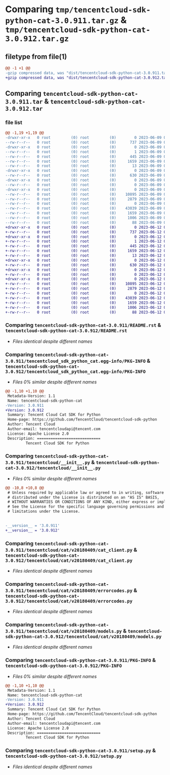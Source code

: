 # Comparing `tmp/tencentcloud-sdk-python-cat-3.0.911.tar.gz` & `tmp/tencentcloud-sdk-python-cat-3.0.912.tar.gz`

## filetype from file(1)

```diff
@@ -1 +1 @@
-gzip compressed data, was "dist/tencentcloud-sdk-python-cat-3.0.911.tar", last modified: Fri Jun  9 02:13:51 2023, max compression
+gzip compressed data, was "dist/tencentcloud-sdk-python-cat-3.0.912.tar", last modified: Mon Jun 12 02:58:21 2023, max compression
```

## Comparing `tencentcloud-sdk-python-cat-3.0.911.tar` & `tencentcloud-sdk-python-cat-3.0.912.tar`

### file list

```diff
@@ -1,19 +1,19 @@
-drwxr-xr-x   0 root         (0) root         (0)        0 2023-06-09 02:13:51.000000 tencentcloud-sdk-python-cat-3.0.911/
--rw-r--r--   0 root         (0) root         (0)      737 2023-06-09 02:13:51.000000 tencentcloud-sdk-python-cat-3.0.911/README.rst
-drwxr-xr-x   0 root         (0) root         (0)        0 2023-06-09 02:13:51.000000 tencentcloud-sdk-python-cat-3.0.911/tencentcloud_sdk_python_cat.egg-info/
--rw-r--r--   0 root         (0) root         (0)        1 2023-06-09 02:13:51.000000 tencentcloud-sdk-python-cat-3.0.911/tencentcloud_sdk_python_cat.egg-info/dependency_links.txt
--rw-r--r--   0 root         (0) root         (0)      445 2023-06-09 02:13:51.000000 tencentcloud-sdk-python-cat-3.0.911/tencentcloud_sdk_python_cat.egg-info/SOURCES.txt
--rw-r--r--   0 root         (0) root         (0)     1659 2023-06-09 02:13:51.000000 tencentcloud-sdk-python-cat-3.0.911/tencentcloud_sdk_python_cat.egg-info/PKG-INFO
--rw-r--r--   0 root         (0) root         (0)       13 2023-06-09 02:13:51.000000 tencentcloud-sdk-python-cat-3.0.911/tencentcloud_sdk_python_cat.egg-info/top_level.txt
-drwxr-xr-x   0 root         (0) root         (0)        0 2023-06-09 02:13:51.000000 tencentcloud-sdk-python-cat-3.0.911/tencentcloud/
--rw-r--r--   0 root         (0) root         (0)      630 2023-06-09 02:13:51.000000 tencentcloud-sdk-python-cat-3.0.911/tencentcloud/__init__.py
-drwxr-xr-x   0 root         (0) root         (0)        0 2023-06-09 02:13:51.000000 tencentcloud-sdk-python-cat-3.0.911/tencentcloud/cat/
--rw-r--r--   0 root         (0) root         (0)        0 2023-06-09 02:13:51.000000 tencentcloud-sdk-python-cat-3.0.911/tencentcloud/cat/__init__.py
-drwxr-xr-x   0 root         (0) root         (0)        0 2023-06-09 02:13:51.000000 tencentcloud-sdk-python-cat-3.0.911/tencentcloud/cat/v20180409/
--rw-r--r--   0 root         (0) root         (0)    10895 2023-06-09 02:13:51.000000 tencentcloud-sdk-python-cat-3.0.911/tencentcloud/cat/v20180409/cat_client.py
--rw-r--r--   0 root         (0) root         (0)     2879 2023-06-09 02:13:51.000000 tencentcloud-sdk-python-cat-3.0.911/tencentcloud/cat/v20180409/errorcodes.py
--rw-r--r--   0 root         (0) root         (0)        0 2023-06-09 02:13:51.000000 tencentcloud-sdk-python-cat-3.0.911/tencentcloud/cat/v20180409/__init__.py
--rw-r--r--   0 root         (0) root         (0)    43039 2023-06-09 02:13:51.000000 tencentcloud-sdk-python-cat-3.0.911/tencentcloud/cat/v20180409/models.py
--rw-r--r--   0 root         (0) root         (0)     1659 2023-06-09 02:13:51.000000 tencentcloud-sdk-python-cat-3.0.911/PKG-INFO
--rw-r--r--   0 root         (0) root         (0)     1006 2023-06-09 02:13:51.000000 tencentcloud-sdk-python-cat-3.0.911/setup.py
--rw-r--r--   0 root         (0) root         (0)       88 2023-06-09 02:13:51.000000 tencentcloud-sdk-python-cat-3.0.911/setup.cfg
+drwxr-xr-x   0 root         (0) root         (0)        0 2023-06-12 02:58:21.000000 tencentcloud-sdk-python-cat-3.0.912/
+-rw-r--r--   0 root         (0) root         (0)      737 2023-06-12 02:58:21.000000 tencentcloud-sdk-python-cat-3.0.912/README.rst
+drwxr-xr-x   0 root         (0) root         (0)        0 2023-06-12 02:58:21.000000 tencentcloud-sdk-python-cat-3.0.912/tencentcloud_sdk_python_cat.egg-info/
+-rw-r--r--   0 root         (0) root         (0)        1 2023-06-12 02:58:21.000000 tencentcloud-sdk-python-cat-3.0.912/tencentcloud_sdk_python_cat.egg-info/dependency_links.txt
+-rw-r--r--   0 root         (0) root         (0)      445 2023-06-12 02:58:21.000000 tencentcloud-sdk-python-cat-3.0.912/tencentcloud_sdk_python_cat.egg-info/SOURCES.txt
+-rw-r--r--   0 root         (0) root         (0)     1659 2023-06-12 02:58:21.000000 tencentcloud-sdk-python-cat-3.0.912/tencentcloud_sdk_python_cat.egg-info/PKG-INFO
+-rw-r--r--   0 root         (0) root         (0)       13 2023-06-12 02:58:21.000000 tencentcloud-sdk-python-cat-3.0.912/tencentcloud_sdk_python_cat.egg-info/top_level.txt
+drwxr-xr-x   0 root         (0) root         (0)        0 2023-06-12 02:58:21.000000 tencentcloud-sdk-python-cat-3.0.912/tencentcloud/
+-rw-r--r--   0 root         (0) root         (0)      630 2023-06-12 02:58:21.000000 tencentcloud-sdk-python-cat-3.0.912/tencentcloud/__init__.py
+drwxr-xr-x   0 root         (0) root         (0)        0 2023-06-12 02:58:21.000000 tencentcloud-sdk-python-cat-3.0.912/tencentcloud/cat/
+-rw-r--r--   0 root         (0) root         (0)        0 2023-06-12 02:58:21.000000 tencentcloud-sdk-python-cat-3.0.912/tencentcloud/cat/__init__.py
+drwxr-xr-x   0 root         (0) root         (0)        0 2023-06-12 02:58:21.000000 tencentcloud-sdk-python-cat-3.0.912/tencentcloud/cat/v20180409/
+-rw-r--r--   0 root         (0) root         (0)    10895 2023-06-12 02:58:21.000000 tencentcloud-sdk-python-cat-3.0.912/tencentcloud/cat/v20180409/cat_client.py
+-rw-r--r--   0 root         (0) root         (0)     2879 2023-06-12 02:58:21.000000 tencentcloud-sdk-python-cat-3.0.912/tencentcloud/cat/v20180409/errorcodes.py
+-rw-r--r--   0 root         (0) root         (0)        0 2023-06-12 02:58:21.000000 tencentcloud-sdk-python-cat-3.0.912/tencentcloud/cat/v20180409/__init__.py
+-rw-r--r--   0 root         (0) root         (0)    43039 2023-06-12 02:58:21.000000 tencentcloud-sdk-python-cat-3.0.912/tencentcloud/cat/v20180409/models.py
+-rw-r--r--   0 root         (0) root         (0)     1659 2023-06-12 02:58:21.000000 tencentcloud-sdk-python-cat-3.0.912/PKG-INFO
+-rw-r--r--   0 root         (0) root         (0)     1006 2023-06-12 02:58:21.000000 tencentcloud-sdk-python-cat-3.0.912/setup.py
+-rw-r--r--   0 root         (0) root         (0)       88 2023-06-12 02:58:21.000000 tencentcloud-sdk-python-cat-3.0.912/setup.cfg
```

### Comparing `tencentcloud-sdk-python-cat-3.0.911/README.rst` & `tencentcloud-sdk-python-cat-3.0.912/README.rst`

 * *Files identical despite different names*

### Comparing `tencentcloud-sdk-python-cat-3.0.911/tencentcloud_sdk_python_cat.egg-info/PKG-INFO` & `tencentcloud-sdk-python-cat-3.0.912/tencentcloud_sdk_python_cat.egg-info/PKG-INFO`

 * *Files 0% similar despite different names*

```diff
@@ -1,10 +1,10 @@
 Metadata-Version: 1.1
 Name: tencentcloud-sdk-python-cat
-Version: 3.0.911
+Version: 3.0.912
 Summary: Tencent Cloud Cat SDK for Python
 Home-page: https://github.com/TencentCloud/tencentcloud-sdk-python
 Author: Tencent Cloud
 Author-email: tencentcloudapi@tencent.com
 License: Apache License 2.0
 Description: ============================
         Tencent Cloud SDK for Python
```

### Comparing `tencentcloud-sdk-python-cat-3.0.911/tencentcloud/__init__.py` & `tencentcloud-sdk-python-cat-3.0.912/tencentcloud/__init__.py`

 * *Files 0% similar despite different names*

```diff
@@ -10,8 +10,8 @@
 # Unless required by applicable law or agreed to in writing, software
 # distributed under the License is distributed on an "AS IS" BASIS,
 # WITHOUT WARRANTIES OR CONDITIONS OF ANY KIND, either express or implied.
 # See the License for the specific language governing permissions and
 # limitations under the License.
 
 
-__version__ = '3.0.911'
+__version__ = '3.0.912'
```

### Comparing `tencentcloud-sdk-python-cat-3.0.911/tencentcloud/cat/v20180409/cat_client.py` & `tencentcloud-sdk-python-cat-3.0.912/tencentcloud/cat/v20180409/cat_client.py`

 * *Files identical despite different names*

### Comparing `tencentcloud-sdk-python-cat-3.0.911/tencentcloud/cat/v20180409/errorcodes.py` & `tencentcloud-sdk-python-cat-3.0.912/tencentcloud/cat/v20180409/errorcodes.py`

 * *Files identical despite different names*

### Comparing `tencentcloud-sdk-python-cat-3.0.911/tencentcloud/cat/v20180409/models.py` & `tencentcloud-sdk-python-cat-3.0.912/tencentcloud/cat/v20180409/models.py`

 * *Files identical despite different names*

### Comparing `tencentcloud-sdk-python-cat-3.0.911/PKG-INFO` & `tencentcloud-sdk-python-cat-3.0.912/PKG-INFO`

 * *Files 0% similar despite different names*

```diff
@@ -1,10 +1,10 @@
 Metadata-Version: 1.1
 Name: tencentcloud-sdk-python-cat
-Version: 3.0.911
+Version: 3.0.912
 Summary: Tencent Cloud Cat SDK for Python
 Home-page: https://github.com/TencentCloud/tencentcloud-sdk-python
 Author: Tencent Cloud
 Author-email: tencentcloudapi@tencent.com
 License: Apache License 2.0
 Description: ============================
         Tencent Cloud SDK for Python
```

### Comparing `tencentcloud-sdk-python-cat-3.0.911/setup.py` & `tencentcloud-sdk-python-cat-3.0.912/setup.py`

 * *Files identical despite different names*

